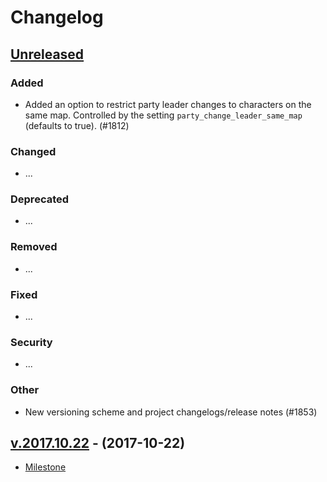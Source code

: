 # Changelog

## [Unreleased]

### Added

- Added an option to restrict party leader changes to characters on the same map. Controlled by the setting `party_change_leader_same_map` (defaults to true). (#1812)

### Changed

- ...

### Deprecated

- ...

### Removed

- ...

### Fixed

- ...

### Security

- ...

### Other

- New versioning scheme and project changelogs/release notes (#1853)

## [v.2017.10.22] - (2017-10-22)

- [Milestone](https://github.com/HerculesWS/Hercules/milestone/9)

[Unreleased]: https://github.com/HerculesWS/Hercules/compare/v.2017.10.22..HEAD
[v.2017.10.22]: https://github.com/HerculesWS/Hercules/compare/6b1fe2d069cb0251bc5798767f97454ab63a47c0..v.2017.10.22
